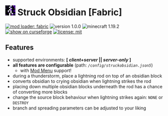 # ![mod icon representing a pixelated 8x8 obsidian and crying obsidian block struck by a lightning bolt](src/main/resources/assets/struckobsidian/icon_32x32.png) Struck Obsidian [Fabric]

[![mod loader: fabric](https://img.shields.io/badge/loader-fabric-lightyellow?style=flat-square)](https://fabricmc.net)
![version 1.0.0](https://img.shields.io/badge/version-1.0.0-lightgreen?style=flat-square)
![minecraft 1.19.2](https://img.shields.io/badge/minecraft-1.19.2-yellowgreen?style=flat-square)
[![show on curseforge](https://img.shields.io/badge/curseforge-mod-red?style=flat-square&logo=curseforge)](https://www.curseforge.com/minecraft/mc-mods/struck-obsidian)
[![license: mit](https://img.shields.io/badge/license-mit-lightblue?style=flat-square)](LICENSE)

## Features
- supported environments: **[ *client+server* || *server-only* ]**
- **all features are configurable** (path: *`/config/struckobsidian.json5`*)
    - with [Mod Menu](https://www.curseforge.com/minecraft/mc-mods/modmenu) support!
- during a thunderstorm, place a lightning rod on top of an obsidian block
- converts obsidian to crying obsidian when lightning strikes the rod
- placing down multiple obsidian blocks underneath the rod has a chance of converting more blocks
- change the source block behaviour when lightning strikes again: `NONE` or `DESTROY`
- branch and spreading parameters can be adjusted to your liking

